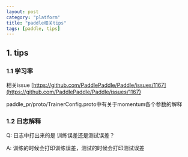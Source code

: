 ```yaml
---
layout: post
category: "platform"
title: "paddle相关tips"
tags: [paddle, tips]
---
```



## 1. tips

### 1.1 学习率

相关issue [https://github.com/PaddlePaddle/Paddle/issues/1167](https://github.com/PaddlePaddle/Paddle/issues/1167)

paddle_pr/proto/TrainerConfig.proto中有关于momentum各个参数的解释

### 1.2 日志解释

Q: 日志中打出来的是 训练误差还是测试误差？ 

A: 训练的时候会打印训练误差，测试的时候会打印测试误差

